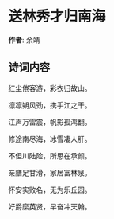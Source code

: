 # 送林秀才归南海

**作者**: 余靖

## 诗词内容

红尘倦客游，彩衣归故山。

凛凛朔风劲，携手江之干。

江声万雷震，帆影孤鸿翻。

修途南尽海，冰雪凄人肝。

不但川陆险，所思在承颜。

亲膳足甘滑，家居富林泉。

怀安实败名，无为乐丘园。

好爵縻英贤，早奋冲天翰。

